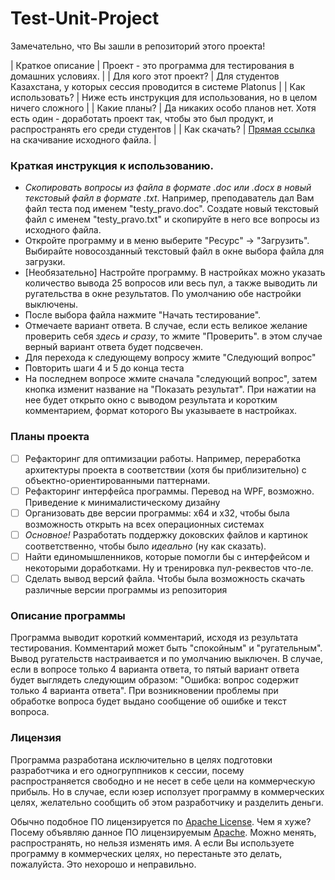 # Test-Unit-Project
Замечательно, что Вы зашли в репозиторий этого проекта!


| Краткое описание       | Проект - это программа для тестирования в домашних условиях.              |
| Для кого этот проект?  | Для студентов Казахстана, у которых сессия проводится в системе Platonus  |
| Как использовать?      | Ниже есть инструкция для использования, но в целом ничего сложного        |
| Какие планы?           | Да никаких особо планов нет. Хотя есть один - доработать проект так, чтобы это был продукт, и распространять его среди студентов |
| Как скачать? | [Прямая ссылка](https://github.com/maximgorbatyuk/Test-Unit-Project/blob/master/SessionTestUnit/bin/Debug/Test%20Unit.exe?raw=true) на скачивание исходного файла. |

### Краткая инструкция к использованию.
* *Скопировать вопросы из файла в формате .doc или .docx в новый текстовый файл в формате .txt*. Например, преподаватель дал Вам файл теста под именем "testy_pravo.doc". 
Создате новый текстовый файл с именем "testy_pravo.txt" и скопируйте в него все вопросы из исходного файла.
* Откройте программу и в меню выберите "Ресурс" -> "Загрузить". Выбирайте новосозданный текстовый файл в окне выбора файла для загрузки.
* [Необязательно] Настройте программу. В настройках можно указать количество вывода 25 вопросов или весь пул, а также выводить ли ругательства в окне результатов. По умолчанию обе настройки выключены.
* После выбора файла нажмите "Начать тестирование".
* Отмечаете вариант ответа. В случае, если есть великое желание проверить себя *здесь и сразу*, то жмите "Проверить". в этом случае верный вариант ответа будет подсвечен.
* Для перехода к следующему вопросу жмите "Следующий вопрос"
* Повторить шаги 4 и 5 до конца теста
* На последнем вопросе жмите сначала "следующий вопрос", затем кнопка изменит название на "Показать результат". При нажатии на нее будет открыто окно с выводом результата и коротким комментарием, формат которого Вы указываете в настройках.

### Планы проекта
* [ ] Рефакторинг для оптимизации работы. Например, переработка архитектуры проекта в соответствии (хотя бы приблизительно) с объектно-ориентированными паттернами.
* [ ] Рефакторинг интерфейса программы. Перевод на WPF, возможно. Приведение к минималистическому дизайну
* [ ] Организовать две версии программы: x64 и х32, чтобы была возможность открыть на всех операционных системах
* [ ] _Основное!_ Разработать поддержку доковских файлов и картинок соответственно, чтобы было *идеально* (ну как сказать).
* [ ] Найти единомышленников, которые помогли бы с интерфейсом и некоторыми доработками. Ну и тренировка пул-реквестов что-ле.
* [ ] Сделать вывод версий файла. Чтобы была возможность скачать различные версии программы из репозитория
 
### Описание программы
Программа выводит короткий комментарий, исходя из результата тестирования. Комментарий может быть "спокойным" и "ругательным". Вывод ругательств настраивается и по умолчанию выключен. В случае, если в вопросе только 4 варианта ответа, то пятый вариант ответа будет выглядеть следующим образом: "Ошибка: вопрос содержит только 4 варианта ответа". При возникновении проблемы при обработке вопроса будет выдано сообщение об ошибке и текст вопроса.

### Лицензия
Программа разработана исключительно в целях подготовки разработчика и его одногруппников к сессии, посему распространяется свободно и не несет в себе цели на коммерческую прибыль. Но в случае, если юзер исползует программу в коммерческих целях, желательно сообщить об этом разработчику и разделить деньги.

Обычно подобное ПО лицензируется по [Apache License](https://ru.wikipedia.org/wiki/%D0%9B%D0%B8%D1%86%D0%B5%D0%BD%D0%B7%D0%B8%D1%8F_Apache).
 Чем я хуже? Посему объявляю данное ПО лицензируемым [Apache](https://github.com/maximgorbatyuk/Test-Unit-Project/LICENSE.md). 
 Можно менять, распространять, но нельзя изменять имя. А если Вы используете программу в коммерческих целях, но перестаньте это делать, пожалуйста. Это нехорошо и неправильно.
